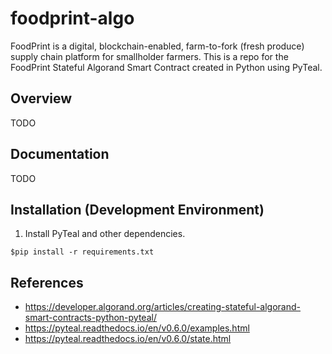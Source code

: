 # foodprint-algo

FoodPrint is a digital, blockchain-enabled, farm-to-fork (fresh produce) supply chain platform for smallholder farmers. 
This is a repo for the FoodPrint Stateful Algorand Smart Contract created in Python using PyTeal.


## Overview
TODO

## Documentation
TODO

## Installation (Development Environment)

1. Install PyTeal and other dependencies. 
```
$pip install -r requirements.txt
```

## References
- https://developer.algorand.org/articles/creating-stateful-algorand-smart-contracts-python-pyteal/
- https://pyteal.readthedocs.io/en/v0.6.0/examples.html
- https://pyteal.readthedocs.io/en/v0.6.0/state.html